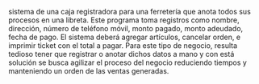 sistema de una caja registradora para una ferretería que anota todos sus procesos en una libreta. 
Este programa toma registros como nombre, dirección, número de teléfono móvil, monto
pagado, monto adeudado, fecha de pago. El sistema deberá agregar artículos,
cancelar orden, e imprimir ticket con el total a pagar. Para este tipo de negocio,
resulta tedioso tener que registrar o anotar dichos datos a mano y con está solución
se busca agilizar el proceso del negocio reduciendo tiempos y manteniendo un
orden de las ventas generadas.
